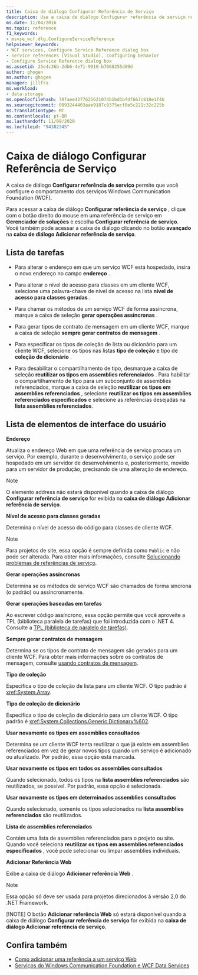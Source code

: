 ```yaml
---
title: Caixa de diálogo Configurar Referência de Serviço
description: Use a caixa de diálogo Configurar referência de serviço no Visual Studio para configurar o comportamento dos serviços Windows Communication Foundation (WCF).
ms.date: 11/04/2016
ms.topic: reference
f1_keywords:
- msvse_wcf.dlg.ConfigureServiceReference
helpviewer_keywords:
- WCF services, Configure Service Reference dialog box
- service references [Visual Studio], configuring behavior
- Configure Service Reference dialog box
ms.assetid: 25e4c36b-2db6-4e71-9010-b7068255d09d
author: ghogen
ms.author: ghogen
manager: jillfra
ms.workload:
- data-storage
ms.openlocfilehash: 70faee4277625621074b1bd1bfdf667c818e1f46
ms.sourcegitcommit: 0893244403aae9187c9375ecf0e5c221c32c225b
ms.translationtype: MT
ms.contentlocale: pt-BR
ms.lasthandoff: 11/09/2020
ms.locfileid: "94382345"
---
```

# <a name="configure-service-reference-dialog-box"></a>Caixa de diálogo Configurar Referência de Serviço

A caixa de diálogo **Configurar referência de serviço** permite que você configure o comportamento dos serviços Windows Communication Foundation (WCF).

Para acessar a caixa de diálogo **Configurar referência de serviço** , clique com o botão direito do mouse em uma referência de serviço em **Gerenciador de soluções** e escolha **Configurar referência de serviço**. Você também pode acessar a caixa de diálogo clicando no botão **avançado** na **caixa de diálogo Adicionar referência de serviço**.

## <a name="task-list"></a>Lista de tarefas

- Para alterar o endereço em que um serviço WCF está hospedado, insira o novo endereço no campo **endereço** .

- Para alterar o nível de acesso para classes em um cliente WCF, selecione uma palavra-chave de nível de acesso na lista **nível de acesso para classes geradas** .

- Para chamar os métodos de um serviço WCF de forma assíncrona, marque a caixa de seleção **gerar operações assíncronas** .

- Para gerar tipos de contrato de mensagem em um cliente WCF, marque a caixa de seleção **sempre gerar contratos de mensagem** .

- Para especificar os tipos de coleção de lista ou dicionário para um cliente WCF, selecione os tipos nas listas **tipo de coleção** e tipo de **coleção de dicionário** .

- Para desabilitar o compartilhamento de tipo, desmarque a caixa de seleção **reutilizar os tipos em assemblies referenciados** . Para habilitar o compartilhamento de tipo para um subconjunto de assemblies referenciados, marque a caixa de seleção **reutilizar os tipos em assemblies referenciados** , selecione **reutilizar os tipos em assemblies referenciados especificados** e selecione as referências desejadas na **lista assemblies referenciados**.

## <a name="uielement-list"></a>Lista de elementos de interface do usuário

**Endereço**

Atualiza o endereço Web em que uma referência de serviço procura um serviço. Por exemplo, durante o desenvolvimento, o serviço pode ser hospedado em um servidor de desenvolvimento e, posteriormente, movido para um servidor de produção, precisando de uma alteração de endereço.

> [!NOTE]
> O elemento address não estará disponível quando a caixa de diálogo **Configurar referência de serviço** for exibida na **caixa de diálogo Adicionar referência de serviço**.

**Nível de acesso para classes geradas**

Determina o nível de acesso do código para classes de cliente WCF.

> [!NOTE]
> Para projetos de site, essa opção é sempre definida como `Public` e não pode ser alterada. Para obter mais informações, consulte [Solucionando problemas de referências de serviço](../data-tools/troubleshooting-service-references.md).

**Gerar operações assíncronas**

Determina se os métodos de serviço WCF são chamados de forma síncrona (o padrão) ou assincronamente.

**Gerar operações baseadas em tarefas**

Ao escrever código assíncrono, essa opção permite que você aproveite a TPL (biblioteca paralela de tarefas) que foi introduzida com o .NET 4. Consulte a [TPL (biblioteca de paralelo de tarefas)](/dotnet/standard/parallel-programming/task-parallel-library-tpl).

**Sempre gerar contratos de mensagem**

Determina se os tipos de contrato de mensagem são gerados para um cliente WCF. Para obter mais informações sobre os contratos de mensagem, consulte [usando contratos de mensagem](/dotnet/framework/wcf/feature-details/using-message-contracts).

**Tipo de coleção**

Especifica o tipo de coleção de lista para um cliente WCF. O tipo padrão é <xref:System.Array>.

**Tipo de coleção de dicionário**

Especifica o tipo de coleção de dicionário para um cliente WCF. O tipo padrão é <xref:System.Collections.Generic.Dictionary%602>.

**Usar novamente os tipos em assemblies consultados**

Determina se um cliente WCF tenta reutilizar o que já existe em assemblies referenciados em vez de gerar novos tipos quando um serviço é adicionado ou atualizado. Por padrão, essa opção está marcada.

**Usar novamente os tipos em todos os assemblies consultados**

Quando selecionado, todos os tipos na **lista assemblies referenciados** são reutilizados, se possível. Por padrão, essa opção é selecionada.

**Usar novamente os tipos em determinados assemblies consultados**

Quando selecionado, somente os tipos selecionados na **lista assemblies referenciados** são reutilizados.

**Lista de assemblies referenciados**

Contém uma lista de assemblies referenciados para o projeto ou site. Quando você seleciona **reutilizar os tipos em assemblies referenciados especificados** , você pode selecionar ou limpar assemblies individuais.

**Adicionar Referência Web**

Exibe a caixa de diálogo **Adicionar referência Web** .

> [!NOTE]
> Essa opção só deve ser usada para projetos direcionados à versão 2,0 do .NET Framework.
>
> [!NOTE]
> O botão **Adicionar referência Web** só estará disponível quando a caixa de diálogo **Configurar referência de serviço** for exibida na **caixa de diálogo Adicionar referência de serviço**.

## <a name="see-also"></a>Confira também

- [Como adicionar uma referência a um serviço Web](how-to-add-update-or-remove-a-wcf-data-service-reference.md)
- [Serviços do Windows Communication Foundation e WCF Data Services](../data-tools/configure-service-reference-dialog-box.md)
